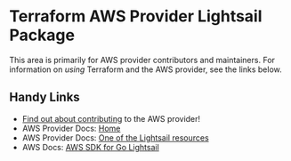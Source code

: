 # Terraform AWS Provider Lightsail Package

This area is primarily for AWS provider contributors and maintainers. For information on _using_ Terraform and the AWS provider, see the links below.


## Handy Links

* [Find out about contributing](../../../docs/contributing) to the AWS provider!
* AWS Provider Docs: [Home](https://registry.terraform.io/providers/hashicorp/aws/latest/docs)
* AWS Provider Docs: [One of the Lightsail resources](https://registry.terraform.io/providers/hashicorp/aws/latest/docs/resources/lightsail_domain)
* AWS Docs: [AWS SDK for Go Lightsail](https://docs.aws.amazon.com/sdk-for-go/api/service/lightsail/)
